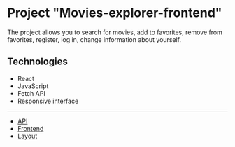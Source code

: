 
# Project "Movies-explorer-frontend"

The project allows you to search for movies, add to favorites, remove from favorites, register, log in, change information about yourself. 

## Technologies
+ React
+ JavaScript
+ Fetch API
+ Responsive interface
------ 

* [API](https://api.moviesapp.nomoredomains.sbs) 
* [Frontend](https://moviesapp.nomoredomains.sbs)
* [Layout](https://www.figma.com/proto/Vw4E2rhLSE3iSCBa5lE3zR/Diploma-Copy?node-id=891%3A3857)

